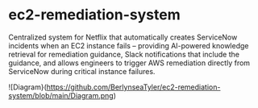 # ec2-remediation-system
Centralized system for Netflix that automatically creates ServiceNow incidents when an EC2 instance fails – providing AI-powered knowledge retrieval for remediation guidance, Slack notifications that include the guidance, and allows engineers to trigger AWS remediation directly from ServiceNow during critical instance failures. 

![Diagram}(https://github.com/BerlynseaTyler/ec2-remediation-system/blob/main/Diagram.png)
